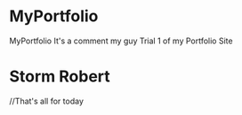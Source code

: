# MyPortfolio
MyPortfolio
It's a comment my guy
Trial 1 of my Portfolio Site

# Storm Robert
//That's all for today
